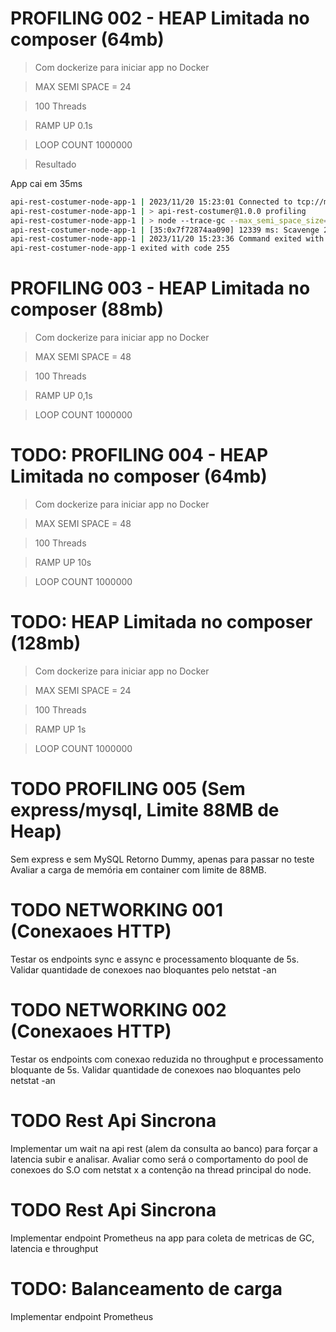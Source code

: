 # PROFILING 002 - HEAP Limitada no composer (64mb)

> Com dockerize para iniciar app no Docker

> MAX SEMI SPACE = 24

> 100 Threads

> RAMP UP 0.1s

> LOOP COUNT 1000000

> Resultado

App cai em 35ms

```bash
api-rest-costumer-node-app-1 | 2023/11/20 15:23:01 Connected to tcp://mysql-container:3306
api-rest-costumer-node-app-1 | > api-rest-costumer@1.0.0 profiling
api-rest-costumer-node-app-1 | > node --trace-gc --max_semi_space_size=24 index.js 2>&1
api-rest-costumer-node-app-1 | [35:0x7f72874aa090] 12339 ms: Scavenge 20.3 (31.2) -> 15.7 (31.8) MB, 16.24 / 4.95 ms (average mu = 0.999, current mu = 0.994) task;
api-rest-costumer-node-app-1 | 2023/11/20 15:23:36 Command exited with error: signal: killed
api-rest-costumer-node-app-1 exited with code 255
```

# PROFILING 003 - HEAP Limitada no composer (88mb)

> Com dockerize para iniciar app no Docker

> MAX SEMI SPACE = 48

> 100 Threads

> RAMP UP 0,1s

> LOOP COUNT 1000000

# TODO: PROFILING 004 - HEAP Limitada no composer (64mb)

> Com dockerize para iniciar app no Docker

> MAX SEMI SPACE = 48

> 100 Threads

> RAMP UP 10s

> LOOP COUNT 1000000

# TODO: HEAP Limitada no composer (128mb)

> Com dockerize para iniciar app no Docker

> MAX SEMI SPACE = 24

> 100 Threads

> RAMP UP 1s

> LOOP COUNT 1000000

# TODO PROFILING 005 (Sem express/mysql, Limite 88MB de Heap)

Sem express e sem MySQL
Retorno Dummy, apenas para passar no teste
Avaliar a carga de memória em container com limite de 88MB.

# TODO NETWORKING 001 (Conexaoes HTTP)

Testar os endpoints sync e assync e processamento bloquante de 5s.
Validar quantidade de conexoes nao bloquantes pelo netstat -an

# TODO NETWORKING 002 (Conexaoes HTTP)

Testar os endpoints com conexao reduzida no throughput e processamento bloquante de 5s.
Validar quantidade de conexoes nao bloquantes pelo netstat -an

# TODO Rest Api Sincrona

Implementar um wait na api rest (alem da consulta ao banco) para forçar a latencia subir e analisar.
Avaliar como será o comportamento do pool de conexoes do S.O com netstat x a contenção na thread principal do node.

# TODO Rest Api Sincrona

Implementar endpoint Prometheus na app para coleta de metricas de GC, latencia e throughput

# TODO: Balanceamento de carga

Implementar endpoint Prometheus
